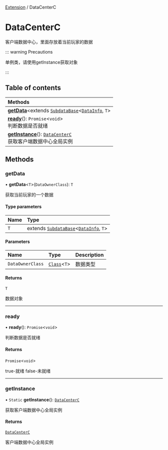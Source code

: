 [Extension](../modules/Extension.Extension.md) / DataCenterC

# DataCenterC <Badge type="tip" text="Class" /> <Score text="DataCenterC" />

客户端数据中心，里面存放着当前玩家的数据

::: warning Precautions

单例类，请使用getInstance获取对象

:::

## Table of contents

| Methods |
| :-----|
| **[getData](Extension.DataCenterC.md#getdata)**<extends [`SubdataBase`](Extension.SubdataBase.md)<[`DataInfo`](Extension.DataInfo.md), `T`\> |\>([`Class`](../interfaces/Type.Class.md)<`T`\>): extends [`SubdataBase`](Extension.SubdataBase.md)<[`DataInfo`](Extension.DataInfo.md), `T`\> | <br> 获取当前玩家的一个数据|
| **[ready](Extension.DataCenterC.md#ready)**(): `Promise`<`void`\> <br> 判断数据是否就绪|
| **[getInstance](Extension.DataCenterC.md#getinstance)**(): [`DataCenterC`](Extension.DataCenterC.md) <br> 获取客户端数据中心全局实例|

## Methods

### getData <Score text="getData" /> 

• **getData**<`T`\>(`DataOwnerClass`): `T` <Badge type="tip" text="other" />

获取当前玩家的一个数据


#### Type parameters

| Name | Type |
| :------ | :------ |
| `T` | extends [`SubdataBase`](Extension.SubdataBase.md)<[`DataInfo`](Extension.DataInfo.md), `T`\> |

#### Parameters

| Name | Type | Description |
| :------ | :------ | :------ |
| `DataOwnerClass` | [`Class`](../interfaces/Type.Class.md)<`T`\> |  数据类型 |

#### Returns

`T`

数据对象

___

### ready <Score text="ready" /> 

• **ready**(): `Promise`<`void`\> <Badge type="tip" text="other" />

判断数据是否就绪


#### Returns

`Promise`<`void`\>

true-就绪 false-未就绪

___

### getInstance <Score text="getInstance" /> 

• `Static` **getInstance**(): [`DataCenterC`](Extension.DataCenterC.md) <Badge type="tip" text="other" />

获取客户端数据中心全局实例


#### Returns

[`DataCenterC`](Extension.DataCenterC.md)

客户端数据中心全局实例
